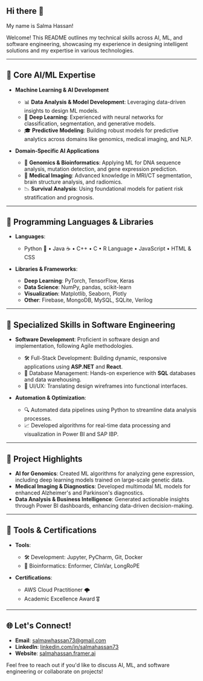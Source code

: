 ## Hi there 👋

My name is Salma Hassan!

Welcome! This README outlines my technical skills across AI, ML, and software engineering, showcasing my experience in designing intelligent solutions and my expertise in various technologies.

---

## 🔹 Core AI/ML Expertise

- **Machine Learning & AI Development**
  - 📊 **Data Analysis & Model Development**: Leveraging data-driven insights to design ML models.
  - 🤖 **Deep Learning**: Experienced with neural networks for classification, segmentation, and generative models.
  - 🎓 **Predictive Modeling**: Building robust models for predictive analytics across domains like genomics, medical imaging, and NLP.

- **Domain-Specific AI Applications**
  - 🧬 **Genomics & Bioinformatics**: Applying ML for DNA sequence analysis, mutation detection, and gene expression prediction.
  - 🧠 **Medical Imaging**: Advanced knowledge in MRI/CT segmentation, brain structure analysis, and radiomics.
  - 📉 **Survival Analysis**: Using foundational models for patient risk stratification and prognosis.

---

## 🔹 Programming Languages & Libraries

- **Languages**: 
  - Python 🐍 • Java ☕ • C++ • C • R Language • JavaScript • HTML & CSS
  
- **Libraries & Frameworks**:
  - **Deep Learning**: PyTorch, TensorFlow, Keras
  - **Data Science**: NumPy, pandas, scikit-learn
  - **Visualization**: Matplotlib, Seaborn, Plotly
  - **Other**: Firebase, MongoDB, MySQL, SQLite, Verilog

---

## 🔹 Specialized Skills in Software Engineering

- **Software Development**: Proficient in software design and implementation, following Agile methodologies.
  - 🛠️ Full-Stack Development: Building dynamic, responsive applications using **ASP.NET** and **React**.
  - 💾 Database Management: Hands-on experience with **SQL** databases and data warehousing.
  - 🎨 UI/UX: Translating design wireframes into functional interfaces.

- **Automation & Optimization**:
  - 🔍 Automated data pipelines using Python to streamline data analysis processes.
  - 📈 Developed algorithms for real-time data processing and visualization in Power BI and SAP IBP.

---

## 🔹 Project Highlights

- **AI for Genomics**: Created ML algorithms for analyzing gene expression, including deep learning models trained on large-scale genetic data.
- **Medical Imaging & Diagnostics**: Developed multimodal ML models for enhanced Alzheimer's and Parkinson's diagnostics.
- **Data Analysis & Business Intelligence**: Generated actionable insights through Power BI dashboards, enhancing data-driven decision-making.

---

## 🔹 Tools & Certifications

- **Tools**:
  - 🛠️ Development: Jupyter, PyCharm, Git, Docker
  - 🧬 Bioinformatics: Enformer, ClinVar, LongRoPE

- **Certifications**:
  - AWS Cloud Practitioner 🌩️
  - Academic Excellence Award 🎖️

---

## 🌐 Let's Connect!

- **Email**: [salmawhassan73@gmail.com](mailto:salmawhassan73@gmail.com)
- **LinkedIn**: [linkedin.com/in/salmahassan73](https://linkedin.com/in/salmahassan73)
- **Website**: [salmahassan.framer.ai](https://salmahassan.framer.ai)

Feel free to reach out if you'd like to discuss AI, ML, and software engineering or collaborate on projects!

<!--
**salmasoma/salmasoma** is a ✨ _special_ ✨ repository because its `README.md` (this file) appears on your GitHub profile.

Here are some ideas to get you started:

- 🔭 I’m currently working on ...
- 🌱 I’m currently learning ...
- 👯 I’m looking to collaborate on ...
- 🤔 I’m looking for help with ...
- 💬 Ask me about ...
- 📫 How to reach me: ...
- 😄 Pronouns: ...
- ⚡ Fun fact: ...
-->
